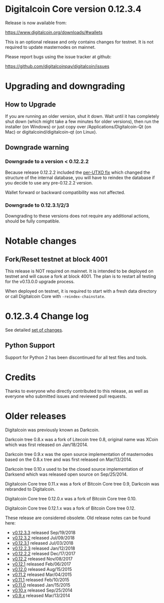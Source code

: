 Digitalcoin Core version 0.12.3.4
==========================

Release is now available from:

  <https://www.digitalcoin.org/downloads/#wallets>

This is an optional release and only contains changes for testnet. It is not required to update masternodes on mainnet.

Please report bugs using the issue tracker at github:

  <https://github.com/digitalcoinpay/digitalcoin/issues>


Upgrading and downgrading
=========================

How to Upgrade
--------------

If you are running an older version, shut it down. Wait until it has completely
shut down (which might take a few minutes for older versions), then run the
installer (on Windows) or just copy over /Applications/Digitalcoin-Qt (on Mac) or
digitalcoind/digitalcoin-qt (on Linux).

Downgrade warning
-----------------

### Downgrade to a version < 0.12.2.2

Because release 0.12.2.2 included the [per-UTXO fix](release-notes/digitalcoin/release-notes-0.12.2.2.md#per-utxo-fix)
which changed the structure of the internal database, you will have to reindex
the database if you decide to use any pre-0.12.2.2 version.

Wallet forward or backward compatibility was not affected.

### Downgrade to 0.12.3.1/2/3

Downgrading to these versions does not require any additional actions, should be
fully compatible.


Notable changes
===============

Fork/Reset testnet at block 4001
--------------------------------

This release is NOT required on mainnet. It is intended to be deployed on testnet and will cause a fork at block 4001.
The plan is to restart all testing for the v0.13.0.0 upgrade process.

When deployed on testnet, it is required to start with a fresh data directory or call Digitalcoin Core with `-reindex-chainstate`.

0.12.3.4 Change log
===================

See detailed [set of changes](https://github.com/digitalcoinpay/digitalcoin/compare/v0.12.3.3...digitalcoinpay:v0.12.3.4).

Python Support
--------------

Support for Python 2 has been discontinued for all test files and tools.

Credits
=======

Thanks to everyone who directly contributed to this release,
as well as everyone who submitted issues and reviewed pull requests.


Older releases
==============

Digitalcoin was previously known as Darkcoin.

Darkcoin tree 0.8.x was a fork of Litecoin tree 0.8, original name was XCoin
which was first released on Jan/18/2014.

Darkcoin tree 0.9.x was the open source implementation of masternodes based on
the 0.8.x tree and was first released on Mar/13/2014.

Darkcoin tree 0.10.x used to be the closed source implementation of Darksend
which was released open source on Sep/25/2014.

Digitalcoin Core tree 0.11.x was a fork of Bitcoin Core tree 0.9,
Darkcoin was rebranded to Digitalcoin.

Digitalcoin Core tree 0.12.0.x was a fork of Bitcoin Core tree 0.10.

Digitalcoin Core tree 0.12.1.x was a fork of Bitcoin Core tree 0.12.

These release are considered obsolete. Old release notes can be found here:

- [v0.12.3.3](https://github.com/digitalcoinpay/digitalcoin/blob/master/doc/release-notes/digitalcoin/release-notes-0.12.3.3.md) released Sep/19/2018
- [v0.12.3.2](https://github.com/digitalcoinpay/digitalcoin/blob/master/doc/release-notes/digitalcoin/release-notes-0.12.3.2.md) released Jul/09/2018
- [v0.12.3.1](https://github.com/digitalcoinpay/digitalcoin/blob/master/doc/release-notes/digitalcoin/release-notes-0.12.3.1.md) released Jul/03/2018
- [v0.12.2.3](https://github.com/digitalcoinpay/digitalcoin/blob/master/doc/release-notes/digitalcoin/release-notes-0.12.2.3.md) released Jan/12/2018
- [v0.12.2.2](https://github.com/digitalcoinpay/digitalcoin/blob/master/doc/release-notes/digitalcoin/release-notes-0.12.2.2.md) released Dec/17/2017
- [v0.12.2](https://github.com/digitalcoinpay/digitalcoin/blob/master/doc/release-notes/digitalcoin/release-notes-0.12.2.md) released Nov/08/2017
- [v0.12.1](https://github.com/digitalcoinpay/digitalcoin/blob/master/doc/release-notes/digitalcoin/release-notes-0.12.1.md) released Feb/06/2017
- [v0.12.0](https://github.com/digitalcoinpay/digitalcoin/blob/master/doc/release-notes/digitalcoin/release-notes-0.12.0.md) released Aug/15/2015
- [v0.11.2](https://github.com/digitalcoinpay/digitalcoin/blob/master/doc/release-notes/digitalcoin/release-notes-0.11.2.md) released Mar/04/2015
- [v0.11.1](https://github.com/digitalcoinpay/digitalcoin/blob/master/doc/release-notes/digitalcoin/release-notes-0.11.1.md) released Feb/10/2015
- [v0.11.0](https://github.com/digitalcoinpay/digitalcoin/blob/master/doc/release-notes/digitalcoin/release-notes-0.11.0.md) released Jan/15/2015
- [v0.10.x](https://github.com/digitalcoinpay/digitalcoin/blob/master/doc/release-notes/digitalcoin/release-notes-0.10.0.md) released Sep/25/2014
- [v0.9.x](https://github.com/digitalcoinpay/digitalcoin/blob/master/doc/release-notes/digitalcoin/release-notes-0.9.0.md) released Mar/13/2014

